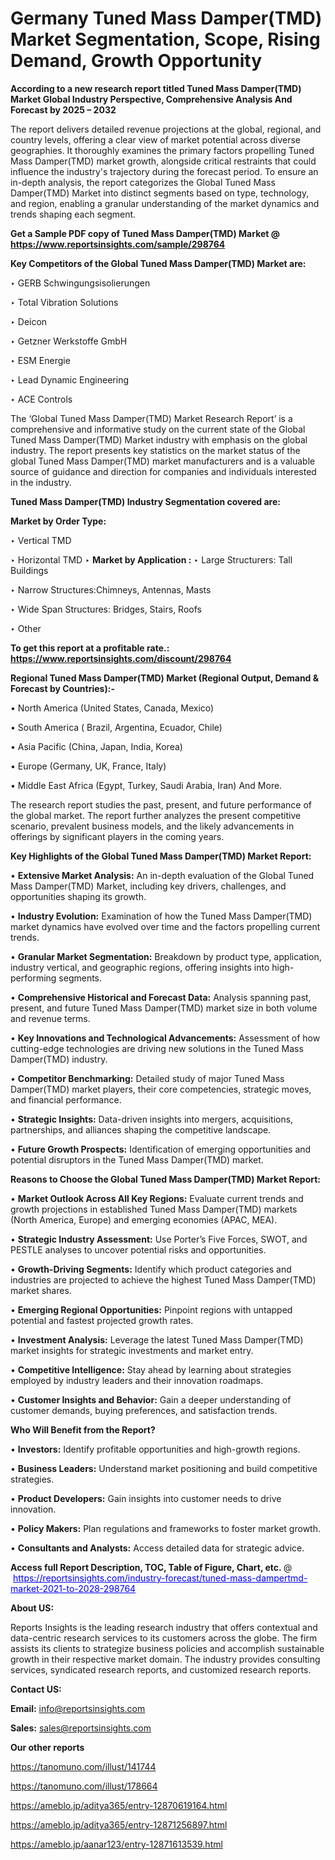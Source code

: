 # Germany Tuned Mass Damper(TMD) Market Segmentation, Scope, Rising Demand, Growth Opportunity 

<strong>According to a new research report titled Tuned Mass Damper(TMD) Market Global Industry Perspective, Comprehensive Analysis And Forecast by 2025 – 2032</strong>

The report delivers detailed revenue projections at the global, regional, and country levels, offering a clear view of market potential across diverse geographies. It thoroughly examines the primary factors propelling Tuned Mass Damper(TMD) market growth, alongside critical restraints that could influence the industry's trajectory during the forecast period. To ensure an in-depth analysis, the report categorizes the Global Tuned Mass Damper(TMD) Market into distinct segments based on type, technology, and region, enabling a granular understanding of the market dynamics and trends shaping each segment.

<strong>Get a Sample PDF copy of Tuned Mass Damper(TMD) Market </strong><strong>@<a href=https://www.reportsinsights.com/sample/298764 style=color:#0000ff;> https://www.reportsinsights.com/sample/298764</a></strong></font>

<strong>Key Competitors of the Global Tuned Mass Damper(TMD) Market are:</strong>

‣ GERB Schwingungsisolierungen

‣ Total Vibration Solutions

‣ Deicon

‣ Getzner Werkstoffe GmbH

‣ ESM Energie

‣ Lead Dynamic Engineering

‣ ACE Controls

The ‘Global Tuned Mass Damper(TMD) Market Research Report’ is a comprehensive and informative study on the current state of the Global Tuned Mass Damper(TMD) Market industry with emphasis on the global industry. The report presents key statistics on the market status of the global Tuned Mass Damper(TMD) market manufacturers and is a valuable source of guidance and direction for companies and individuals interested in the industry.

<strong>Tuned Mass Damper(TMD) Industry Segmentation covered are:</strong>

<strong>Market by Order Type: </strong>

‣ Vertical TMD

‣ Horizontal TMD
‣ 
<strong>Market by Application :</strong>
‣ Large Structurers: Tall Buildings

‣ Narrow Structures:Chimneys, Antennas, Masts

‣ Wide Span Structures: Bridges, Stairs, Roofs

‣ Other

<strong>To get this report at a profitable rate.: <a href=https://www.reportsinsights.com/discount/298764 style=color:#0000ff;>https://www.reportsinsights.com/discount/298764</a></strong></font>

<strong>Regional Tuned Mass Damper(TMD) Market (Regional Output, Demand &amp; Forecast by Countries):-</strong>

• North America (United States, Canada, Mexico)

• South America ( Brazil, Argentina, Ecuador, Chile)

• Asia Pacific (China, Japan, India, Korea)

• Europe (Germany, UK, France, Italy)

• Middle East Africa (Egypt, Turkey, Saudi Arabia, Iran) And More.

The research report studies the past, present, and future performance of the global market. The report further analyzes the present competitive scenario, prevalent business models, and the likely advancements in offerings by significant players in the coming years.

<strong>Key Highlights of the Global Tuned Mass Damper(TMD) Market Report:</strong>

• <strong>Extensive Market Analysis:</strong> An in-depth evaluation of the Global Tuned Mass Damper(TMD) Market, including key drivers, challenges, and opportunities shaping its growth.

• <strong>Industry Evolution:</strong> Examination of how the Tuned Mass Damper(TMD) market dynamics have evolved over time and the factors propelling current trends.

• <strong>Granular Market Segmentation:</strong> Breakdown by product type, application, industry vertical, and geographic regions, offering insights into high-performing segments.

• <strong>Comprehensive Historical and Forecast Data:</strong> Analysis spanning past, present, and future Tuned Mass Damper(TMD) market size in both volume and revenue terms.

• <strong>Key Innovations and Technological Advancements:</strong> Assessment of how cutting-edge technologies are driving new solutions in the Tuned Mass Damper(TMD) industry.

• <strong>Competitor Benchmarking:</strong> Detailed study of major Tuned Mass Damper(TMD) market players, their core competencies, strategic moves, and financial performance.

• <strong>Strategic Insights:</strong> Data-driven insights into mergers, acquisitions, partnerships, and alliances shaping the competitive landscape.

• <strong>Future Growth Prospects:</strong> Identification of emerging opportunities and potential disruptors in the Tuned Mass Damper(TMD) market.

<strong>Reasons to Choose the Global Tuned Mass Damper(TMD) Market Report:</strong>

• <strong>Market Outlook Across All Key Regions:</strong> Evaluate current trends and growth projections in established Tuned Mass Damper(TMD) markets (North America, Europe) and emerging economies (APAC, MEA).

• <strong>Strategic Industry Assessment:</strong> Use Porter’s Five Forces, SWOT, and PESTLE analyses to uncover potential risks and opportunities.

• <strong>Growth-Driving Segments:</strong> Identify which product categories and industries are projected to achieve the highest Tuned Mass Damper(TMD) market shares.

• <strong>Emerging Regional Opportunities:</strong> Pinpoint regions with untapped potential and fastest projected growth rates.

• <strong>Investment Analysis:</strong> Leverage the latest Tuned Mass Damper(TMD) market insights for strategic investments and market entry.

• <strong>Competitive Intelligence:</strong> Stay ahead by learning about strategies employed by industry leaders and their innovation roadmaps.

• <strong>Customer Insights and Behavior:</strong> Gain a deeper understanding of customer demands, buying preferences, and satisfaction trends.

<strong>Who Will Benefit from the Report?</strong>

• <strong>Investors:</strong> Identify profitable opportunities and high-growth regions.

• <strong>Business Leaders:</strong> Understand market positioning and build competitive strategies.

• <strong>Product Developers:</strong> Gain insights into customer needs to drive innovation.

• <strong>Policy Makers:</strong> Plan regulations and frameworks to foster market growth.

• <strong>Consultants and Analysts:</strong> Access detailed data for strategic advice.
</ul>
<strong>Access full Report Description, TOC, Table of Figure, Chart, etc. </strong>@  <a href=https://reportsinsights.com/industry-forecast/tuned-mass-dampertmd-market-2021-to-2028-298764 style=color:#0000ff;>https://reportsinsights.com/industry-forecast/tuned-mass-dampertmd-market-2021-to-2028-298764</a></font>

<strong><strong>About US</strong>:</strong>

Reports Insights is the leading research industry that offers contextual and data-centric research services to its customers across the globe. The firm assists its clients to strategize business policies and accomplish sustainable growth in their respective market domain. The industry provides consulting services, syndicated research reports, and customized research reports.

<strong>Contact US:</strong>

<p class=""""><b>Email:</b> <a href=mailto:info@reportsinsights.com>info@reportsinsights.com</a></p>
<p class=""""><b>Sales:</b> <a href=mailto:sales@reportsinsights.com>sales@reportsinsights.com</a></p>

<strong>Our other reports</strong>

<a href=https://tanomuno.com/illust/141744>https://tanomuno.com/illust/141744</a>

<a href=https://tanomuno.com/illust/178664>https://tanomuno.com/illust/178664</a>

<a href=https://ameblo.jp/aditya365/entry-12870619164.html>https://ameblo.jp/aditya365/entry-12870619164.html</a>

<a href=https://ameblo.jp/aditya365/entry-12871256897.html>https://ameblo.jp/aditya365/entry-12871256897.html</a>

<a href=https://ameblo.jp/aanar123/entry-12871613539.html>https://ameblo.jp/aanar123/entry-12871613539.html</a>
